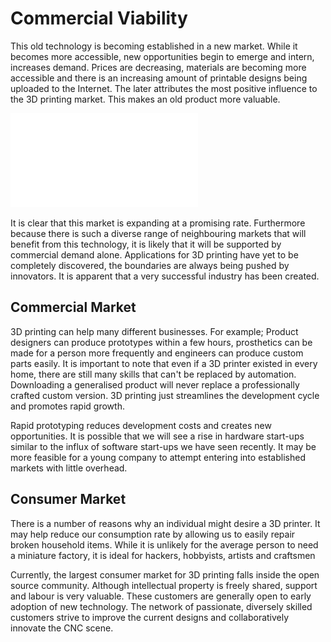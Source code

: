 Commercial Viability
====================

This old technology is becoming established in a new market. While it becomes more accessible, new opportunities begin to emerge and intern, increases demand. Prices are decreasing, materials are becoming more accessible and there is an increasing amount of printable designs being uploaded to the Internet. The later attributes the most positive influence to the 3D printing market. This makes an old product more valuable.

![Growth of CAD designs on thingiverse.com](growth.pdf)

It is clear that this market is expanding at a promising rate. Furthermore because there is such a diverse range of neighbouring markets that will benefit from this technology, it is likely that it will be supported by commercial demand alone. Applications for 3D printing have yet to be completely discovered, the boundaries are always being pushed by innovators. It is apparent that a very successful industry has been created.


Commercial Market
-----------------

3D printing can help many different businesses. For example; Product designers can produce prototypes within a few hours, prosthetics can be made for a person more frequently and engineers can produce custom parts easily. It is important to note that even if a 3D printer existed in every home, there are still many skills that can't be replaced by automation. Downloading a generalised product will never replace a professionally crafted custom version. 3D printing just streamlines the development cycle and promotes rapid growth.

Rapid prototyping reduces development costs and creates new opportunities. It is possible that we will see a rise in hardware start-ups similar to the influx of software start-ups we have seen recently. It may be more feasible for a young company to attempt entering into established markets with little overhead.

Consumer Market
---------------

There is a number of reasons why an individual might desire a 3D printer. It may help reduce our consumption rate by allowing us to easily repair broken household items. While it is unlikely for the average person to need a miniature factory, it is ideal for hackers, hobbyists, artists and craftsmen

Currently, the largest consumer market for 3D printing falls inside the open source community. Although intellectual property is freely shared, support and labour is very valuable. These customers are generally open to early adoption of new technology. The network of passionate, diversely skilled customers strive to improve the current designs and collaboratively innovate the CNC scene.
